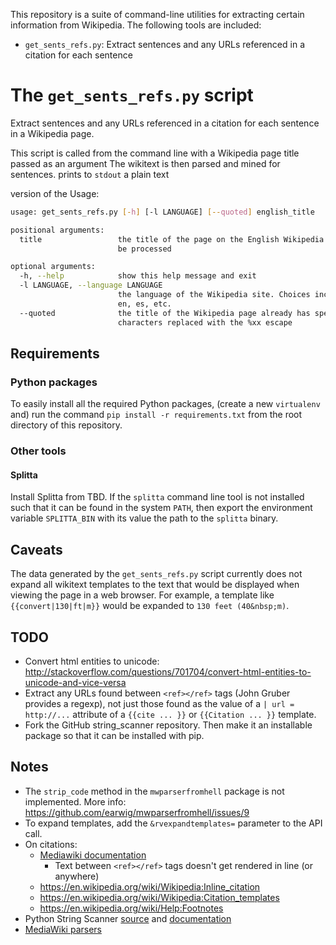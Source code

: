 This repository is a suite of command-line utilities for extracting certain
information from Wikipedia. The following tools are included:

- `get_sents_refs.py`: Extract sentences and any URLs referenced in a citation for
  each sentence

# The `get_sents_refs.py` script

Extract sentences and any URLs referenced in a citation for each sentence in a
Wikipedia page.

This script is called from the command line with a Wikipedia page title passed as an argument
The wikitext is then parsed and mined for sentences.  prints to `stdout` a plain text

version of the
Usage:

```bash
usage: get_sents_refs.py [-h] [-l LANGUAGE] [--quoted] english_title

positional arguments:
  title                 the title of the page on the English Wikipedia site to
                        be processed

optional arguments:
  -h, --help            show this help message and exit
  -l LANGUAGE, --language LANGUAGE
                        the language of the Wikipedia site. Choices include
                        en, es, etc.
  --quoted              the title of the Wikipedia page already has special
                        characters replaced with the %xx escape
```


## Requirements


### Python packages

To easily install all the required Python packages, (create a new `virtualenv`
and) run the command `pip install -r requirements.txt` from the root directory
of this repository.


### Other tools


#### Splitta

Install Splitta from TBD. If the `splitta` command line tool is not installed
such that it can be found in the system `PATH`, then export the environment
variable `SPLITTA_BIN` with its value the path to the `splitta` binary.


## Caveats

The data generated by the `get_sents_refs.py` script currently does not expand all
wikitext templates to the text that would be displayed when viewing the page in
a web browser. For example, a template like `{{convert|130|ft|m}}` would be
expanded to `130 feet (40&nbsp;m)`.


## TODO

- Convert html entities to unicode:
  [http://stackoverflow.com/questions/701704/convert-html-entities-to-unicode-and-vice-versa
  ](http://stackoverflow.com/questions/701704/convert-html-entities-to-unicode-and-vice-versa)
- Extract any URLs found between `<ref></ref>` tags (John Gruber provides a
  regexp), not just those found as the value of a `| url = http://...` attribute
  of a `{{cite ... }}` or `{{Citation ... }}` template.
- Fork the GitHub string_scanner repository. Then make it an installable
  package so that it can be installed with pip.


## Notes

- The `strip_code` method in the `mwparserfromhell` package is not implemented.
  More info: [https://github.com/earwig/mwparserfromhell/issues/9
  ](https://github.com/earwig/mwparserfromhell/issues/9)
- To expand templates, add the `&rvexpandtemplates=` parameter to the API call.
- On citations:
  - [Mediawiki documentation](https://www.mediawiki.org/wiki/Extension:Cite/Cite.php)
    - Text between `<ref></ref>` tags doesn't get rendered in line (or anywhere)
  - https://en.wikipedia.org/wiki/Wikipedia:Inline_citation
  - https://en.wikipedia.org/wiki/Wikipedia:Citation_templates
  - https://en.wikipedia.org/wiki/Help:Footnotes
- Python String Scanner [source](https://github.com/markwatkinson/python-string-scanner)
  and [documentation](http://asgaard.co.uk/p/Python-StringScanner)
- [MediaWiki parsers](https://www.mediawiki.org/wiki/Alternative_parsers)
